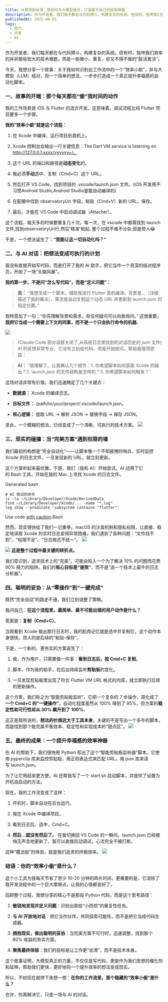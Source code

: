 ```yaml
---
title: 从繁琐到丝滑：我如何与大模型结对，打造属于自己的效率神器
description: 作为开发者，我们每天都在与代码搏斗，构建复杂的系统。但有时，拖垮我们效率的并非那些宏大的技术难题，而是一些微小、重复，却又不得不做的“脏活累活”。今天，我想分享一个故事：关于我如何识别出工作流中的一个“效率小偷”，并与大模型（LLM）结对，将一个简单的想法，一步步打造成一个真正提升幸福感的自动化脚本。
publishedAt: 2025-08-01
tags:
  - 技巧
  - 开发
  - AI
---
```



作为开发者，我们每天都在与代码搏斗，构建复杂的系统。但有时，拖垮我们效率的并非那些宏大的技术难题，而是一些微小、重复，却又不得不做的“脏活累活”。

今天，我想分享一个故事：关于我如何识别出工作流中的一个“效率小偷”，并与大模型（LLM）结对，将一个简单的想法，一步步打造成一个真正提升幸福感的自动化脚本。

### 一、故事的开端：那个每天都在“偷”我时间的动作

我的工作场景是 iOS 与 Flutter 的混合开发。这意味着，调试流程比纯 Flutter 项目要多一个步骤。

**我的“效率小偷”就是这个流程：**

1. 在 Xcode 中编译、运行项目到真机上。
    
2. Xcode 控制台会输出一行关键信息：The Dart VM service is listening on http://127.0.0.1:xxxx/yyyyyy=/。
    
3. 这个 URL 的端口和路径是**动态变化**的。
    
4. 我必须**手动**选中、复制（Cmd+C）这个 URL。
    
5. 然后打开 VS Code，找到项目的 .vscode/launch.json 文件。(iOS 开发用不习惯Android Studio,Android Studio是能自动编译的)
    
6. 在配置中找到 observatoryUri 字段，粘贴（Cmd+V）新的 URL，保存。
    
7. 最后，才能在 VS Code 中启动调试器（Attacher）。
    

这个流程，每天多的时候要重复几十次。每一次，在 vscode 中都需找到 launch 文件,找到observatoryUri行,然后'精准'粘贴, 整个过程不难不分杂,但是烦人😂

于是，一个想法诞生了：**“我能让这一切自动化吗？”**

### 二、与 AI 对话：把想法变成可执行的计划

我没有直接开始写代码，而是打开了我的 AI 助手，把它当作一个资深的结对程序员，开始了一场“头脑风暴”。

**我的第一步，不是问“怎么写代码”，而是“定义问题”：**

> **我：** “我想生成一个脚本，辅助我进行 Flutter 真机编译。背景是...（详细描述了我的痛点），需求是自动复制这个动态 URL 并更新到 launch.json 的指定位置。”

我特意加了一句：“你先理解背景和需求，有任何疑问可以向我询问。” 这很重要，**我把它当成一个需要上下文的同事，而不是一个只会执行命令的机器**。

![](https://raw.githubusercontent.com/macong0420/Image/main/20250801122940179.png)
> (Claude Code 原对话框关闭了,从系统日志里找到的对话历史的 json 文件)
AI 的反馈非常专业，它没有立刻给代码，而是开始提问，帮助我理清思路：

> **AI：** “我理解了。让我确认几个细节：1. 你希望脚本如何获取 Xcode 的输出？2. launch.json 的文件结构是怎样的？3. 你希望脚本如何触发？”

这场对话非常有价值。我们迅速确定了几个关键点：

- **数据源：** Xcode 的编译日志。
    
- **目标文件：** /path/to/your/project/.vscode/launch.json。
    
- **核心逻辑：** 提取 URL -> 解析 JSON -> 替换字段 -> 保存 JSON。
    

至此，一个模糊的想法，已经变成了一个清晰、可执行的技术方案。
![](https://raw.githubusercontent.com/macong0420/Image/main/20250801123412203.png)
### 三、现实的碰撞：当“完美方案”遇到权限的墙

我们最初的构想是“完全自动化”——让脚本像一个不知疲倦的哨兵，实时监控 Xcode 的日志文件，一旦发现新的 URL，就立刻更新。

这个方案听起来最优雅。于是，我们（我和 AI）开始尝试。AI 动用了它的 Bash 工具，开始在我的 Mac 上寻找 Xcode 的日志文件。

Generated bash

```
# AI 尝试的命令
ls -la ~/Library/Developer/Xcode/DerivedData
find ~/Library/Developer/Xcode/... -name "*.log"
log show --predicate 'subsystem contains "flutter"'
```

Use code [with caution](https://support.google.com/legal/answer/13505487).Bash

然而，现实很快给了我们一记重拳。macOS 的沙盒机制和隐私权限，让直接、稳定地读取 Xcode 的实时日志变得异常困难。我们遇到了各种问题：“文件找不到”、“权限不足”、“日志格式不统一”。
![](https://raw.githubusercontent.com/macong0420/Image/main/20250801124307063.png)

![](https://raw.githubusercontent.com/macong0420/Image/main/20250801124417160.png)
**这是整个过程中最关键的转折点。**

我们意识到，追求技术上的“完美”，可能会陷入一个为了解决 10% 的问题而花费 90% 精力的陷阱。我们的**核心目标是“提效”**，而不是“造一个技术上最牛的日志分析器”。

### 四、聪明的妥协：从“零操作”到“一键完成”

既然“完全自动”的路走不通，我们立刻调整了策略。

我问自己：**在这个流程里，最简单、最不可能出错的用户动作是什么？**

答案是：**复制（Cmd+C）**。

当我看到 Xcode 输出那行日志时，我的肌肉记忆就是选中并复制它。这个动作本身很快，烦人的是后续的“粘贴-保存”。

于是，一个新的、更务实的方案诞生了：

1. 我，作为用户，只需要做一件事：**看到日志后，按 Cmd+C 复制**。
    
2. 脚本，作为我的助手，在后台持续监听**剪贴板**的变化。
    
3. 一旦发现剪贴板里出现了符合 Flutter VM URL 格式的内容，就立即执行后续的更新操作。
    

这个方案，我们称之为“智能剪贴板监听”，它把一个复杂的 7 步操作，简化成了**一个 Cmd+C 的“一键操作”**。自动化程度虽然从 100% 降到了 95%，但方案的**稳定性和可行性却从 30% 飙升到了 100%**。

这正是我所说的，**想法的价值远大于工具本身**。关键的不是写出一个多牛的脚本，而是找到那个能完美平衡效率、稳定性和实现成本的“甜点区”。
![](https://raw.githubusercontent.com/macong0420/Image/main/20250801125106878.png)

### 五、最终的成果：一个提升幸福感的效率神器

在 AI 的帮助下，我们很快用 Python 写出了这个“智能剪贴板监听器”脚本。它使用 pyperclip 库来监控剪贴板，用正则表达式来匹配 URL，用 json 库来读写 launch.json。

为了让它用起来更方便，AI 还帮我写了一个 start.sh 启动脚本，并提供了设置为开机自启动的方法。

现在，我的工作流变成了这样：

1. 开机时，脚本自动在后台运行。
    
2. 我在 Xcode 中编译项目。
    
3. 看到日志后，选中，Cmd+C。
    
4. **然后...就没有然后了。** 在我切换回 VS Code 的一瞬间，launch.json 已经被悄无声息地更新了。我可以直接启动调试，心流完全不被打断。
    

这种“魔法般”的体验，就是我们追求的终极效率。
![](https://raw.githubusercontent.com/macong0420/Image/main/20250801125310705.png)

### 结语：你的“效率小偷”是什么？

这个小工具为我每天节省了至少 10-20 分钟的碎片时间，更重要的是，它消除了我开发流程中的一个巨大摩擦点，让我的心情都变好了。

回顾整个过程，我想分享的核心不是那段 Python 代码，而是这个思考路径：

1. **敏锐地发现并定义问题**：识别出那些“小而烦”的重复性任务。
    
2. **与 AI 开放地对话**：把它当作伙伴，共同探索可能性，而不是把它当成代码生成器。
    
3. **拥抱现实，做出聪明的妥协**：当完美方案不可行时，迅速调整，找到那个 80% 收益的务实方案。
    
4. **聚焦最终体验**：我们的目标是让工作更“丝滑”，而不是技术本身。
    

这个故事证明，大模型真正的力量，不仅仅是写代码，更是作为我们思想的催化剂和延伸，帮助我们更快、更好地将一个提升效率的想法变成现实。

所以，不妨现在就停下来想一想：**在你的工作流里，那个隐藏的“效率小偷”是什么？**

也许，你离解决它，只差一场与 AI 的对话。